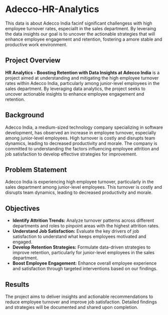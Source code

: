 # Adecco-HR-Analytics
This data is about Adecco India facinf significant challengess with high employee turnover rates, especiallt in the sales department. By leveraing the data insights our goal is to uncover the actionable strategies that will enhance employee engagement and retention, fostering a amore stable and productive work environment.

## Project Overview

**HR Analytics - Boosting Retention with Data Insights at Adecco India** is a project aimed at understanding and mitigating the high employee turnover rates within Adecco India, particularly among junior-level employees in the sales department. By leveraging data analytics, the project seeks to uncover actionable insights to enhance employee engagement and retention.

## Background

Adecco India, a medium-sized technology company specializing in software development, has observed an increase in employee turnover, especially among junior-level employees. High turnover is costly and disrupts team dynamics, leading to decreased productivity and morale. The company is committed to understanding the factors influencing employee attrition and job satisfaction to develop effective strategies for improvement.

## Problem Statement

Adecco India is experiencing high employee turnover, particularly in the sales department among junior-level employees. This turnover is costly and disrupts team dynamics, leading to decreased productivity and morale.

## Objectives

- **Identify Attrition Trends:** Analyze turnover patterns across different departments and roles to pinpoint areas with the highest attrition rates.
- **Understand Job Satisfaction:** Evaluate the key drivers of job satisfaction to understand what keeps employees motivated and engaged.
- **Develop Retention Strategies:** Formulate data-driven strategies to improve retention, particularly for junior-level employees in the sales department.
- **Boost Employee Engagement:** Enhance overall employee experience and satisfaction through targeted interventions based on our findings.

## Results

The project aims to deliver insights and actionable recommendations to reduce employee turnover and improve job satisfaction. Detailed findings and strategies will be documented and shared upon completion.



